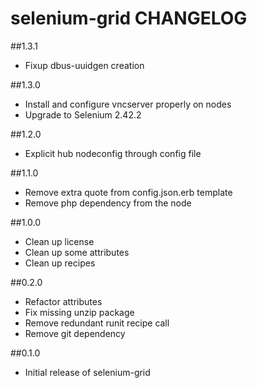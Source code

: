 selenium-grid CHANGELOG
=======================

##1.3.1
* Fixup dbus-uuidgen creation

##1.3.0
* Install and configure vncserver properly on nodes
* Upgrade to Selenium 2.42.2

##1.2.0
* Explicit hub nodeconfig through config file

##1.1.0
* Remove extra quote from config.json.erb template
* Remove php dependency from the node

##1.0.0
* Clean up license
* Clean up some attributes
* Clean up recipes

##0.2.0
* Refactor attributes
* Fix missing unzip package
* Remove redundant runit recipe call
* Remove git dependency

##0.1.0
* Initial release of selenium-grid
